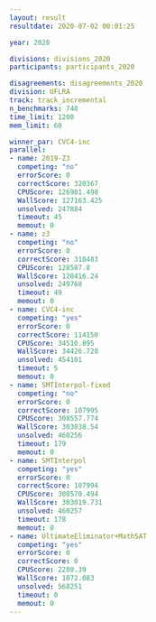 ```yaml
---
layout: result
resultdate: 2020-07-02 00:01:25

year: 2020

divisions: divisions_2020
participants: participants_2020

disagreements: disagreements_2020
division: UFLRA
track: track_incremental
n_benchmarks: 748
time_limit: 1200
mem_limit: 60

winner_par: CVC4-inc
parallel:
- name: 2019-Z3
  competing: "no"
  errorScore: 0
  correctScore: 320367
  CPUScore: 126981.498
  WallScore: 127163.425
  unsolved: 247884
  timeout: 45
  memout: 0
- name: z3
  competing: "no"
  errorScore: 0
  correctScore: 318483
  CPUScore: 128587.8
  WallScore: 128416.24
  unsolved: 249768
  timeout: 49
  memout: 0
- name: CVC4-inc
  competing: "yes"
  errorScore: 0
  correctScore: 114150
  CPUScore: 34510.895
  WallScore: 34426.728
  unsolved: 454101
  timeout: 5
  memout: 0
- name: SMTInterpol-fixed
  competing: "no"
  errorScore: 0
  correctScore: 107995
  CPUScore: 308557.774
  WallScore: 303038.54
  unsolved: 460256
  timeout: 179
  memout: 0
- name: SMTInterpol
  competing: "yes"
  errorScore: 0
  correctScore: 107994
  CPUScore: 308570.494
  WallScore: 303019.731
  unsolved: 460257
  timeout: 178
  memout: 0
- name: UltimateEliminator+MathSAT
  competing: "yes"
  errorScore: 0
  correctScore: 0
  CPUScore: 2280.39
  WallScore: 1072.083
  unsolved: 568251
  timeout: 0
  memout: 0
---
```

